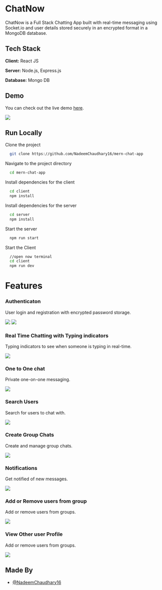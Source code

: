 
# ChatNow

ChatNow is a Full Stack Chatting App built with real-time messaging using Socket.io and user details stored securely in an encrypted format in a MongoDB database.
## Tech Stack

**Client:** React JS

**Server:** Node.js, Express.js

**Database:** Mongo DB
  
## Demo
You can check out the live demo [here](https://chatnow-969r.onrender.com).

![](https://github.com/NadeemChaudhary16/mern-chat-app/blob/master/images/ChatNow.png)
## Run Locally

Clone the project

```bash
  git clone https://github.com/NadeemChaudhary16/mern-chat-app
```

Navigate to the project directory

```bash
  cd mern-chat-app
```

Install dependencies for the client

```bash
  cd client
  npm install
```

Install dependencies for the server

```bash
  cd server
  npm install
```

Start the server

```bash
  npm run start
```
Start the Client

```bash
  //open now terminal
  cd client
  npm run dev
```

  
# Features

### Authenticaton
User login and registration with encrypted password storage.

![](https://github.com/NadeemChaudhary16/mern-chat-app/blob/master/images/login.png)
![](https://github.com/NadeemChaudhary16/mern-chat-app/blob/master/images/signup.png)

### Real Time Chatting with Typing indicators
Typing indicators to see when someone is typing in real-time.

![](https://github.com/NadeemChaudhary16/mern-chat-app/blob/master/images/typing_indicator.png)

### One to One chat
Private one-on-one messaging.

![](https://github.com/NadeemChaudhary16/mern-chat-app/blob/master/images/main.png)

### Search Users
Search for users to chat with.

![](https://github.com/NadeemChaudhary16/mern-chat-app/blob/master/images/search_user.png)

### Create Group Chats
Create and manage group chats.

![](https://github.com/NadeemChaudhary16/mern-chat-app/blob/master/images/create_group.png)

### Notifications 
Get notified of new messages.

![](https://github.com/NadeemChaudhary16/mern-chat-app/blob/master/images/notification.png)

### Add or Remove users from group
Add or remove users from groups.

![](https://github.com/NadeemChaudhary16/mern-chat-app/blob/master/images/update_group.png)

### View Other user Profile
Add or remove users from groups.

![](https://github.com/NadeemChaudhary16/mern-chat-app/blob/master/images/user_profile.png)

## Made By

- [@NadeemChaudhary16](https://github.com/NadeemChaudhary16)

  
